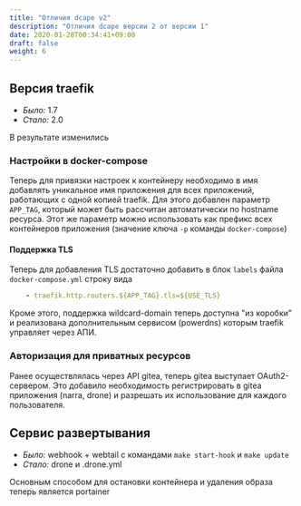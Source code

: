 ```yaml
---
title: "Отличия dcape v2"
description: "Отличия dcape версии 2 от версии 1"
date: 2020-01-28T00:34:41+09:00
draft: false
weight: 6
---
```


## Версия traefik

* *Было:* 1.7
* *Стало:* 2.0

В результате изменились

### Настройки в docker-compose

Теперь для привязки настроек к контейнеру необходимо в имя добавлять уникальное имя приложения для всех приложений, работающих с одной копией traefik. Для этого добавлен параметр `APP_TAG`, который может быть рассчитан автоматически по hostname ресурса. Этот же параметр можно использовать как префикс всех контейнеров приложения (значение ключа `-p` команды `docker-compose`)

#### Поддержка TLS

Теперь для добавления TLS достаточно добавить в блок `labels` файла `docker-compose.yml` строку вида
```docker-compose.yml
    - traefik.http.routers.${APP_TAG}.tls=${USE_TLS}
```
Кроме этого, поддержка wildcard-domain теперь доступна "из коробки" и реализована дополнительным сервисом (powerdns) которым traefik управляет через АПИ.

### Авторизация для приватных ресурсов

Ранее осуществлялась через API gitea, теперь gitea выступает OAuth2-сервером. Это добавило необходимость регистрировать в gitea приложения (narra, drone) и разрешать их использование для каждого пользователя.

## Сервис развертывания

* *Было:* webhook + webtail с командами `make start-hook` и `make update`
* *Стало:* drone и .drone.yml

Основным способом для остановки контейнера и удаления образа теперь является portainer